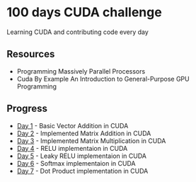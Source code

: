 # 100 days CUDA challenge
Learning CUDA and contributing code every day

## Resources
- Programming Massively Parallel Processors
- Cuda By Example An Introduction to General-Purpose GPU Programming

## Progress
- [Day 1](./day_01/) - Basic Vector Addition in CUDA
- [Day 2](./day_02/) - Implemented Matrix Addition in CUDA
- [Day 3](./day_03/) - Implemented Matrix Multiplication in CUDA
- [Day 4](./day_04/) - RELU implementaion in CUDA
- [Day 5](./day_05/) - Leaky RELU implementaion in CUDA
- [Day 6](./day_06/) - Softmax implementaion in CUDA
- [Day 7](./day_07/) - Dot Product implementation in CUDA